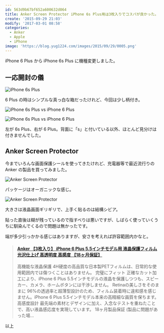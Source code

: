 ```yaml
---
id: 563d9b67bf652a600632d064
title: Anker Screen Protector iPhone 6s Plus用は3枚入りでコスパが良かった。
create: '2015-09-29 21:03'
modify: '2017-03-01 08:58'
categories:
  - Anker
  - Apple
  - iPhone
image: 'https://blog.yug1224.com/images/2015/09/29/0005.png'
---
```


iPhone 6 Plus から iPhone 6s Plus に機種変更しました。

## 一応開封の儀

<!-- ![iPhone 6s Plus]/images/2015/09/29/0001.png -->

![iPhone 6s Plus](/images/2015/09/29/0002.png)

6 Plus の時はシンプルな真っ白な箱だったけれど、今回は少し柄付き。

![iPhone 6s Plus vs iPhone 6 Plus](/images/2015/09/29/0003.png)

![iPhone 6s Plus vs iPhone 6 Plus](/images/2015/09/29/0004.png)

左が 6s Plus、右が 6 Plus。背面に「s」と付いている以外、ほとんど見分けは付きませんでした。

<!-- more -->

## Anker Screen Protector

今までいろんな画面保護シールを使ってきたけれど、充電器等で最近流行りの Anker の製品を買ってみました。

![Anker Screen Protector](/images/2015/09/29/0005.png)

パッケージはオーガニックな感じ。

![Anker Screen Protector](/images/2015/09/29/0006.png)

大きさは液晶画面ギリギリで、上手く貼るのは結構シビア。

貼った直後は糊が残っているので指すべりは悪いですが、しばらく使っていくうちに馴染んでくるので問題は無かったです。

端が多少引っかかる感じはありますが、安さを考えれば許容範囲内かなと。

<blockquote class="embedly-card" data-card-key="efc9713d77434ae8b88ef22dda0a91e8" data-card-controls="0" data-card-type="article-full" data-card-align="left"><h4><a href="https://amzn.to/2QAdNNq">Anker 【3枚入り】 iPhone 6 Plus 5.5インチモデル用 液晶保護フィルム 光沢仕上げ 高透明度 高感度 【18ヶ月保証】</a></h4><p>高機能な液晶保護 4H硬度の高品質な日本製PETフィルムは、日常的な使用範囲内では傷つくことはありません。 完璧にフィット 正確なカット加工により、iPhone 6 Plus 5.5インチモデルの液晶を保護しつつも、スピーカー、カメラ、ホームボタンには干渉しません。 Retinaの美しさをそのままに 96%の透過率と超薄型設計のため、フィルム装着時に違和感を感じません。iPhone 6 Plus 5.5インチモデル本来の高精細な画質を保ちます。 高感度設計 最先端の素材とデザインに加え、入念なテストを重ねたことで、高い液晶感応度を実現しています。 18ヶ月製品保証 (製品に問題があった場...</p></blockquote>

以上
